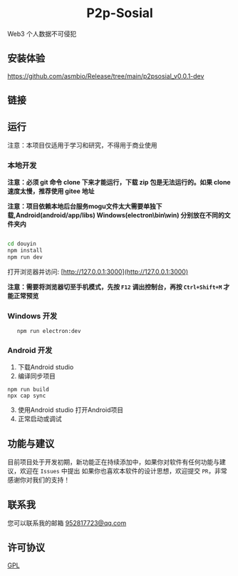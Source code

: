 <h1 align="center">
  P2p-Sosial
</h1>

Web3 个人数据不可侵犯

## 安装体验

https://github.com/asmbio/Release/tree/main/p2psosial_v0.0.1-dev

## 链接


## 运行
注意：本项目仅适用于学习和研究，不得用于商业使用

### 本地开发
**注意：必须 git 命令 clone 下来才能运行，下载 zip 包是无法运行的。如果 clone 速度太慢，推荐使用 gitee 地址** 

**注意：项目依赖本地后台服务mogu文件太大需要单独下载,Android(android/app/libs) Windows(electron\bin\win) 分别放在不同的文件夹内**

```bash

cd douyin
npm install
npm run dev
```

打开浏览器并访问: [http://127.0.0.1:3000](http://127.0.0.1:3000)

**注意：需要将浏览器切至手机模式，先按 `F12` 调出控制台，再按 `Ctrl+Shift+M` 才能正常预览**

### Windows 开发

```
   npm run electron:dev
```

### Android 开发

1. 下载Android studio
2. 编译同步项目
```
npm run build
npx cap sync 

```
3. 使用Android studio 打开Android项目
4. 正常启动或调试


## 功能与建议

目前项目处于开发初期，新功能正在持续添加中，如果你对软件有任何功能与建议，欢迎在 `Issues` 中提出
如果你也喜欢本软件的设计思想，欢迎提交 `PR`，非常感谢你对我们的支持！

## 联系我

您可以联系我的邮箱 <a href="mailto:952817723@qq.com">952817723@qq.com</a>


## 许可协议

[GPL](LICENSE)
